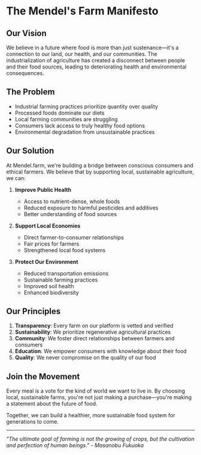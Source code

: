 # The Mendel's Farm Manifesto

## Our Vision
We believe in a future where food is more than just sustenance—it's a connection to our land, our health, and our communities. The industrialization of agriculture has created a disconnect between people and their food sources, leading to deteriorating health and environmental consequences.

## The Problem
- Industrial farming practices prioritize quantity over quality
- Processed foods dominate our diets
- Local farming communities are struggling
- Consumers lack access to truly healthy food options
- Environmental degradation from unsustainable practices

## Our Solution
At Mendel.farm, we're building a bridge between conscious consumers and ethical farmers. We believe that by supporting local, sustainable agriculture, we can:

1. **Improve Public Health**
   - Access to nutrient-dense, whole foods
   - Reduced exposure to harmful pesticides and additives
   - Better understanding of food sources

2. **Support Local Economies**
   - Direct farmer-to-consumer relationships
   - Fair prices for farmers
   - Strengthened local food systems

3. **Protect Our Environment**
   - Reduced transportation emissions
   - Sustainable farming practices
   - Improved soil health
   - Enhanced biodiversity

## Our Principles
1. **Transparency**: Every farm on our platform is vetted and verified
2. **Sustainability**: We prioritize regenerative agricultural practices
3. **Community**: We foster direct relationships between farmers and consumers
4. **Education**: We empower consumers with knowledge about their food
5. **Quality**: We never compromise on the quality of our food

## Join the Movement
Every meal is a vote for the kind of world we want to live in. By choosing local, sustainable farms, you're not just making a purchase—you're making a statement about the future of food.

Together, we can build a healthier, more sustainable food system for generations to come.

---

*"The ultimate goal of farming is not the growing of crops, but the cultivation and perfection of human beings." - Masanobu Fukuoka* 